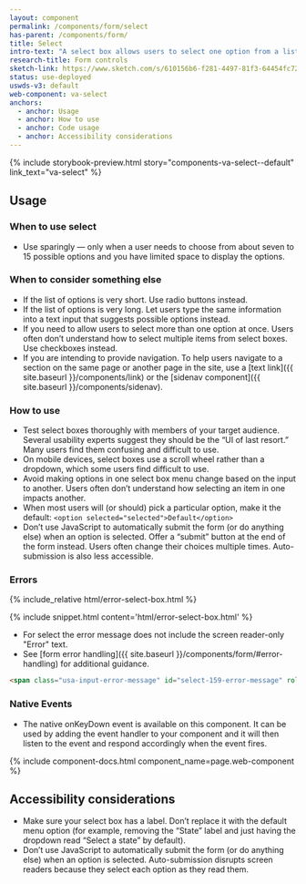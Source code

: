 ```yaml
---
layout: component
permalink: /components/form/select
has-parent: /components/form/
title: Select
intro-text: "A select box allows users to select one option from a list."
research-title: Form controls
sketch-link: https://www.sketch.com/s/610156b6-f281-4497-81f3-64454fc72156/p/93AD583C-43C8-40A6-9363-36D3CC2C2AAD
status: use-deployed
uswds-v3: default
web-component: va-select
anchors:
  - anchor: Usage
  - anchor: How to use
  - anchor: Code usage
  - anchor: Accessibility considerations
---
```


{% include storybook-preview.html story="components-va-select--default" link_text="va-select" %}

## Usage

### When to use select

- Use sparingly — only when a user needs to choose from about seven to 15 possible options and you have limited space to display the options.

### When to consider something else

- If the list of options is very short. Use radio buttons instead.
- If the list of options is very long. Let users type the same information into a text input that suggests possible options instead.
- If you need to allow users to select more than one option at once. Users often don’t understand how to select multiple items from select boxes. Use checkboxes instead.
- If you are intending to provide navigation. To help users navigate to a section on the same page or another page in the site, use a [text link]({{ site.baseurl }}/components/link) or the [sidenav component]({{ site.baseurl }}/components/sidenav).

### How to use

- Test select boxes thoroughly with members of your target audience. Several usability experts suggest they should be the “UI of last resort.” Many users find them confusing and difficult to use.
- On mobile devices, select boxes use a scroll wheel rather than a dropdown, which some users find difficult to use.
- Avoid making options in one select box menu change based on the input to another. Users often don’t understand how selecting an item in one impacts another.
- When most users will (or should) pick a particular option, make it the default: `<option selected="selected">Default</option>`
- Don’t use JavaScript to automatically submit the form (or do anything else) when an option is selected. Offer a “submit” button at the end of the form instead. Users often change their choices multiple times. Auto-submission is also less accessible.

### Errors

<div class="site-showcase">
{% include_relative html/error-select-box.html %}
</div>

{% include snippet.html content='html/error-select-box.html' %}

* For select the error message does not include the screen reader-only "Error" text.
* See [form error handling]({{ site.baseurl }}/components/form/#error-handling) for additional guidance.

```html
<span class="usa-input-error-message" id="select-159-error-message" role="alert">This is the error message</span>
```

### Native Events

- The native onKeyDown event is available on this component. It can be used by adding the event handler to your component and it will then listen to the event and respond accordingly when the event fires.

{% include component-docs.html component_name=page.web-component %}

## Accessibility considerations

- Make sure your select box has a label. Don’t replace it with the default menu option (for example, removing the “State” label and just having the dropdown read “Select a state” by default).
- Don’t use JavaScript to automatically submit the form (or do anything else) when an option is selected. Auto-submission disrupts screen readers because they select each option as they read them.
